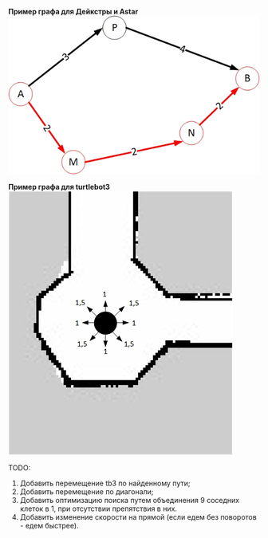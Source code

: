 **Пример графа для Дейкстры и Astar**  
![Alt text](./example.jpg?raw=true "dejkstra")

**Пример графа для turtlebot3**  
![Alt text](./tb3graph.jpg?raw=true "tb3")

TODO:  
1. Добавить перемещение tb3 по найденному пути;  
2. Добавить перемещение по диагонали;  
3. Добавить оптимизацию поиска путем объединения 9 соседних клеток в 1, при отсутствии препятствия в них.  
4. Добавить изменение скорости на прямой (если едем без поворотов - eдем быcтрее).  